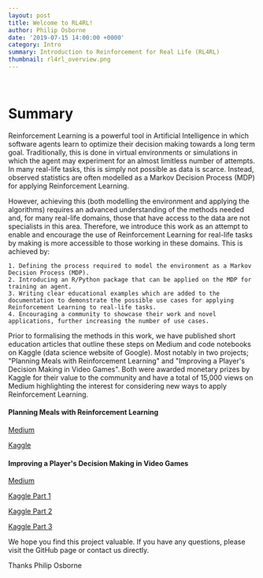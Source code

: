 ```yaml
---
layout: post
title: Welcome to RL4RL!
author: Philip Osborne
date: '2019-07-15 14:00:00 +0000'
category: Intro
summary: Introduction to Reinforcement for Real Life (RL4RL)
thumbnail: rl4rl_overview.png
---
```


&nbsp;

# Summary

Reinforcement Learning is a powerful tool in Artificial Intelligence in which software agents learn to optimize their decision making towards a long term goal. Traditionally, this is done in virtual environments or simulations in which the agent may experiment for an almost limitless number of attempts. In many real-life tasks, this is simply not possible as data is scarce. Instead, observed statistics are often modelled as a Markov Decision Process (MDP) for applying Reinforcement Learning.
 
 However, achieving this (both modelling the environment and applying the algorithms) requires an advanced understanding of the methods needed and, for many real-life domains, those that have access to the data are not specialists in this area. Therefore, we introduce this work as an attempt to enable and encourage the use of Reinforcement Learning for real-life tasks by making is more accessible to those working in these domains. This is achieved by:
 
    1. Defining the process required to model the environment as a Markov Decision Process (MDP).
    2. Introducing an R/Python package that can be applied on the MDP for training an agent.
    3. Writing clear educational examples which are added to the documentation to demonstrate the possible use cases for applying Reinforcement Learning to real-life tasks.
    4. Encouraging a community to showcase their work and novel applications, further increasing the number of use cases. 
    
Prior to formalising the methods in this work, we have published short education articles that outline these steps on Medium and code notebooks on Kaggle (data science website of Google). Most notably in two projects; "Planning Meals with Reinforcement Learning" and "Improving a Player's Decision Making in Video Games". Both were awarded monetary prizes by Kaggle for their value to the community and have a total of 15,000 views on Medium highlighting the interest for considering new ways to apply Reinforcement Learning. 

#### Planning Meals with Reinforcement Learning 

[Medium](https://medium.com/free-code-camp/how-i-planned-my-meals-with-reinforcement-learning-on-a-budget-a82aac906ada)

[Kaggle](https://www.kaggle.com/osbornep/reinforcement-learning-for-meal-planning-in-python)

#### Improving a Player's Decision Making in Video Games

[Medium](https://towardsdatascience.com/ai-in-video-games-improving-decision-making-in-league-of-legends-using-real-match-statistics-and-29ebc149b0d0)

[Kaggle Part 1](https://www.kaggle.com/osbornep/lol-ai-model-part-1-initial-eda-and-first-mdp)

[Kaggle Part 2](https://www.kaggle.com/osbornep/lol-ai-model-part-2-redesign-mdp-with-gold-diff)

[Kaggle Part 3](https://www.kaggle.com/osbornep/lol-ai-model-part-3-final-output)


We hope you find this project valuable. If you have any questions, please visit the GitHub page or contact us directly.

Thanks
Philip Osborne
